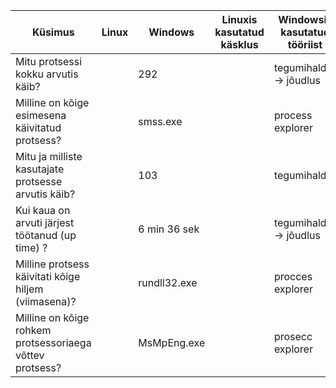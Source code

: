 | **Küsimus**                                         | **Linux** | **Windows** | **Linuxis kasutatud käsklus** | **Windowsis kasutatud tööriist** |
|-----------------------------------------------------|-----------|-------------|-------------------------------|----------------------------------|
| Mitu protsessi kokku arvutis käib?                  |           |     292     |                               |      tegumihaldur -> jõudlus     |
| Milline on kõige esimesena käivitatud protsess?     |           |  smss.exe   |                               |         process explorer         |
| Mitu ja milliste kasutajate protsesse arvutis käib? |           |        103  |                               |           tegumihaldur           |
| Kui kaua on arvuti järjest töötanud (up time) ?     |           |6 min 36 sek |                               |      tegumihaldur -> jõudlus     |
| Milline protsess käivitati kõige hiljem (viimasena)?|           | rundll32.exe  |                               |       procces explorer           |
|Milline on kõige rohkem protsessoriaega võttev protsess?|    |     MsMpEng.exe |                               | prosecc explorer|
